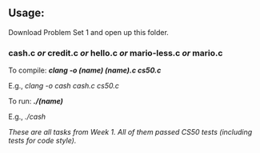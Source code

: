 ## Usage:
Download Problem Set 1 and open up this folder.

### cash.c _or_ credit.c _or_ hello.c _or_ mario-less.c _or_ mario.c

To compile: **_clang -o (name) (name).c cs50.c_**

E.g., _clang -o cash cash.c cs50.c_

To run: **_./(name)_**

E.g., _./cash_

_These are all tasks from Week 1. All of them passed CS50 tests (including tests for code style)._
